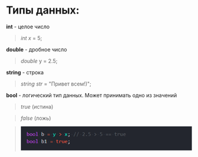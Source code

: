 # Типы данных:

**int** - целое число

> *int x* = 5;

**double** - дробное число

> *double*  y = 2.5;

**string** - строка

> *string str* = "Привет всем!)";

**bool** - логический тип данных. Может принимать одно из значений

> *true* (истина)  

> *false* (ложь)

> ![avatar](../images/1/2022-12-24_20-12-47.png)